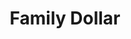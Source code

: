 ---
title: "Family Dollar"
url: /elkton/family-dollar-augustine-herman-highway/
shop: variety store
---